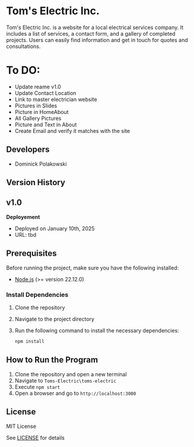 # Tom's Electric Inc. 

Tom's Electric Inc. is a website for a local electrical services company. It includes a list of services, a contact form, and a gallery of completed projects. Users can easily find information and get in touch for quotes and consultations. 

# To DO: 
- Update reame v1.0 
- Update Contact Location 
- Link to master electrician website 
- Pictures in Slides 
- Picture in HomeAbout 
- All Gallery Pictures 
- Picture and Text in About 
- Create Email and verify it matches with the site 

## Developers 

- Dominick Polakowski 

## Version History 

## **v1.0** 

**Deployement** 

- Deployed on January 10th, 2025 
- URL: tbd 

## Prerequisites

Before running the project, make sure you have the following installed:

- [Node.js](https://nodejs.org/) (>= version 22.12.0)

### Install Dependencies

1. Clone the repository 
2. Navigate to the project directory 
3. Run the following command to install the necessary dependencies:

   ```bash
   npm install
   ```

## How to Run the Program 

1. Clone the repository and open a new terminal 
2. Navigate to `Toms-Electric\toms-electric` 
3. Execute `npm start`
6. Open a browser and go to `http://localhost:3000` 

## License

MIT License

See [LICENSE](LICENSE) for details 